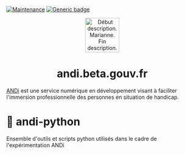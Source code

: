 [![Maintenance](https://img.shields.io/badge/Maintained%3F-yes-green.svg)](https://GitHub.com/betagouv/andi-docker/graphs/commit-activity)
[![Generic badge](https://img.shields.io/badge/ANDi-oui-green.svg)](https://shields.io/)
<p align="center">
  <a href="https://andi.beta.gouv.fr">
    <img alt="Début description. Marianne. Fin description." src="https://upload.wikimedia.org/wikipedia/fr/3/38/Logo_de_la_R%C3%A9publique_fran%C3%A7aise_%281999%29.svg" width="90" />
  </a>
</p>
<h1 align="center">
  andi.beta.gouv.fr
</h1>

[ANDi](https://andi.beta.gouv.fr) est une service numérique en développement visant à faciliter l'immersion professionnelle des personnes en situation de handicap.

# 🐍 andi-python
Ensemble d'outils et scripts python utilisés dans le cadre de l'expérimentation ANDi

